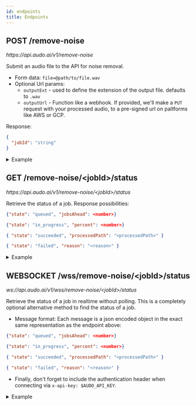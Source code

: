 ```yaml
---
id: endpoints
title: Endpoints
---
```


<div style={{display: 'inline'}}>
  <h2 style={{display: 'inline', paddingRight: 10 }}>POST /remove-noise </h2>
  <div style={{color: "#bbbbbb", display: 'inline' }}><i>https://api.audo.ai/v1/remove-noise</i><br/></div>
</div>

<div style={{height: 14}}></div>

Submit an audio file to the API for noise removal.

- Form data: `file=@path/to/file.wav`
- Optional Url params:
  - `outputExt` - used to define the extension of the output file. defaults to `.wav`
  - `outputUrl` - Function like a webhook. If provided, we'll make a `PUT` request with your processed audio, to a pre-signed url on paltforms like AWS or GCP.

Response:

```json
{
  "jobId": "string"
}
```

<details>
<summary style={{paddingBottom: 20}}>Example</summary>
<p>

Simple example:

```bash
curl -X POST "https://api.audo.ai/v1/remove-noise" -F "file=@myaudio.wav" -H "x-api-key: $AUDO_API_KEY"
```

Remove noise from a video:

```bash
curl -X POST "https://api.audo.ai/v1/remove-noise?outputExt=mp4" -F "file=@myvideo.mp4" -H "x-api-key: $AUDO_API_KEY"
```

Convert between audio formats:

```bash
curl -X POST "https://api.audo.ai/v1/remove-noise?outputExt=mp3" -F "file=@myaudio.ogg" -H "x-api-key: $AUDO_API_KEY"
```

Webhook to a pre-signed URL:

```bash
curl -X POST "https://api.audo.ai/v1/remove-noise?outputUrl=s3://bucket_b/output_file.mp3" -F "file=@myaudio.mp3" -H "x-api-key: $AUDO_API_KEY"
```

See how to get the result from the job ID below.

</p>
</details>

<div style={{display: 'inline'}}>
  <h2 style={{display: 'inline', paddingRight: 10 }}>GET /remove-noise/&lt;jobId&gt;/status </h2>
  <div style={{color: "#bbbbbb", display: 'inline' }}><i>https://api.audo.ai/v1/remove-noise/&lt;jobId&gt;/status</i><br/></div>
</div>

<div style={{height: 14}}></div>

Retrieve the status of a job. Response possibilities:

```json
{"state": "queued", "jobsAhead": <number>}
```

```json
{"state": "in_progress", "percent": <number>}
```

```json
{ "state": "succeeded", "processedPath": "<processedPath>" }
```

```json
{ "state": "failed", "reason": "<reason>" }
```

<details>
<summary style={{paddingBottom: 10}}>Example</summary>
<p>

Here is an example:

```bash
JOB_ID=be1e2138-433d-4278-8a79-698dfbab9168
curl -X GET "https://api.audo.ai/v1/remove-noise/$JOB_ID/status" -H "x-api-key: $AUDO_API_KEY"
```

```json
{
  "state": "succeeded",
  "processedPath": "dl/artifacts/clean/audo_enhanced_d29940ad-feb8-4187-8b31-e5778ef9ad1c.mp3"
}
```

So, now we would be able to download our file by prepending `https://api.audo.ai/v1/`:

```bash
curl -O https://api.audo.ai/v1/dl/artifacts/clean/audo_enhanced_d29940ad-feb8-4187-8b31-e5778ef9ad1c.mp3
```

</p>
</details>

<div style={{display: 'inline'}}>
  <h2 style={{display: 'inline', paddingRight: 10 }}>WEBSOCKET /wss/remove-noise/&lt;jobId&gt;/status </h2>
  <div style={{color: "#bbbbbb", display: 'inline' }}><i>ws://api.audo.ai/v1/wss/remove-noise/&lt;jobId&gt;/status</i><br/></div>
</div>

<div style={{height: 14}}></div>

Retrieve the status of a job in realtime without polling. This is a completely optional alternative method to find the status of a job.

- Message format: Each message is a json encoded object in the exact same representation as the endpoint above:

```json
{"state": "queued", "jobsAhead": <number>}
```

```json
{"state": "in_progress", "percent": <number>}
```

```json
{ "state": "succeeded", "processedPath": "<processedPath>" }
```

```json
{ "state": "failed", "reason": "<reason>" }
```

- Finally, don't forget to include the authentication header when connecting via `x-api-key: $AUDO_API_KEY`.

<details>
<summary style={{paddingBottom: 10}}>Example</summary>
<p>

Here is an example that uses [websocat](https://github.com/vi/websocat):

```bash
JOB_ID=be1e2138-433d-4278-8a79-698dfbab9168
websocat "wss://api.audo.ai/v1/wss/remove-noise/$JOB_ID/status" -H "x-api-key: $AUDO_API_KEY"
```

```json
{"state": "queued", "jobsAhead": 0}
{"state": "in_progress", "percent": 10}
{"state": "in_progress", "percent": 18}
{"state": "in_progress", "percent": 20}
// ...
{"state": "in_progress", "percent": 95}
{"state": "in_progress", "percent": 98}
{"state": "in_progress", "percent": 100}
{"state": "succeeded", "processedPath": "dl/artifacts/clean/audo_enhanced_7c9e10b3-96ca-4904-aecf-ce815339c859.wav"}
```

So, same as before, we can now download our file by prepending `https://api.audo.ai/v1/`:

```bash
curl -O https://api.audo.ai/v1/dl/artifacts/clean/audo_enhanced_7c9e10b3-96ca-4904-aecf-ce815339c859.wav
```

</p>
</details>
